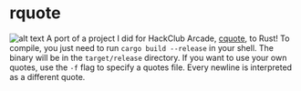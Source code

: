 # rquote

![alt text](screenshots/image.png)
A port of a project I did for HackClub Arcade, [cquote](https://github.com/OtterCodes101/cquote/), to Rust!
To compile, you just need to run `cargo build --release` in your shell. The binary will be in the `target/release` directory.
If you want to use your own quotes, use the `-f` flag to specify a quotes file. Every newline is interpreted as a different quote.
